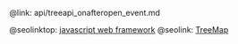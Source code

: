 @link: api/treeapi_onafteropen_event.md

@seolinktop: [javascript web framework](https://webix.com)
@seolink: [TreeMap](https://webix.com/widget/treemap/)